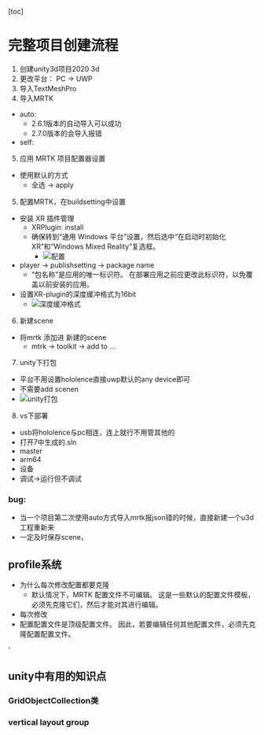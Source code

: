 [toc]


# 完整项目创建流程
1. 创建unity3d项目2020 3d
2. 更改平台： PC -> UWP
3. 导入TextMeshPro
4. 导入MRTK
- auto:
	- 2.6.1版本的自动导入可以成功
	- 2.7.0版本的会导入报错
- self:
5. 应用 MRTK 项目配置器设置
- 使用默认的方式
	- 全选 -> apply
5. 配置MRTK，在buildsetting中设置
- 安装 XR 插件管理
	- XRPlugin: install 	
	- 确保转到“通用 Windows 平台”设置，然后选中“在启动时初始化 XR”和“Windows Mixed Reality”复选框。
		- ![配置]()
- player -> publishsetting -> package name 
	- “包名称”是应用的唯一标识符。 在部署应用之前应更改此标识符，以免覆盖以前安装的应用。
- 设置XR-plugin的深度缓冲格式为16bit
	- ![深度缓冲格式]()
6. 新建scene
- 将mrtk 添加进 新建的scene
	- mtrk -> toolkit -> add to ...


7. unity下打包
- 平台不用设置hololence直接uwp默认的any device即可
- 不需要add scenen
- ![unity打包]()
8. vs下部署
- usb将hololence与pc相连，连上就行不用管其他的
- 打开7中生成的.sln
- master
- arm64
- 设备
- 调试->运行但不调试


### bug:
- 当一个项目第二次使用auto方式导入mrtk报json错的时候，直接新建一个u3d工程重新来
- 一定及时保存scene，


## profile系统
- 为什么每次修改配置都要克隆
	- 默认情况下，MRTK 配置文件不可编辑。 这是一些默认的配置文件模板，必须先克隆它们，然后才能对其进行编辑。 
- 每次修改
- 配置配置文件是顶级配置文件。 因此，若要编辑任何其他配置文件，必须先克隆配置配置文件。

‘



## unity中有用的知识点
### GridObjectCollection类

### vertical layout group
